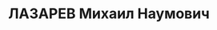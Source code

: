 ---
title: ЛАЗАРЕВ Михаил Наумович
description: народився 1899 на хут. Сусацький Першого Донського окр. Області Війська
  Донського. Росіянин, із селян, освіта вища, у 1919—1922 і 1929— 1937 рр. член ВКП(б).
  Проживав у Харкові. Завідувач комунального господарства Ленінської райради. Заарештований
  _08.10.1937_ р. за участь в антирад. троцькістській терористичній організації (статті
  54-11, 54-8 КК УРСР) і військовою колегією Верховного Суду СРСР _07.12.1937_ р.
  (статті 54-8 через ст. 20, 54-7, 54-11 КК УРСР) засуджений на 15 років позбавлення
  волі у ВТТ з обмеженням прав на 5 років і з конфіскацією майна. Термін покарання
  відбував у Північсхідтабі. Справу закрито слідчастиною УНКВС по Харківській обл.
  _13.11.1940_ р. (ст.197 ч. 2 КПК УРСР), звільнений з-під варти в той же день.
---